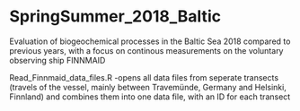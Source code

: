 # SpringSummer_2018_Baltic

Evaluation of biogeochemical processes in the Baltic Sea 2018 compared to previous years, with a focus on continous measurements on the voluntary observing ship FINNMAID

Read_Finnmaid_data_files.R
-opens all data files from seperate transects (travels of the vessel, mainly between Travemünde, Germany and Helsinki, Finnland) and combines them into one data file, with an ID for each transect